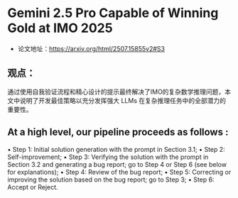 # Gemini 2.5 Pro Capable of Winning Gold at IMO 2025

- 论文地址：https://arxiv.org/html/2507.15855v2#S3

## 观点：
通过使用自我验证流程和精心设计的提示最终解决了IMO的复杂数学推理问题，本文中说明了开发最佳策略以充分发挥强大 LLMs 在复杂推理任务中的全部潜力的重要性。

## At a high level, our pipeline proceeds as follows :

• Step 1: Initial solution generation with the prompt in Section 3.1;
• Step 2: Self-improvement;
• Step 3: Verifying the solution with the prompt in Section 3.2 and generating a bug report; go to Step 4 or Step 6 (see below for explanations);
• Step 4: Review of the bug report;
• Step 5: Correcting or improving the solution based on the bug report; go to Step 3;
• Step 6: Accept or Reject.
